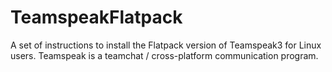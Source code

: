 # TeamspeakFlatpack
A set of instructions to install the Flatpack version of Teamspeak3 for Linux users. Teamspeak is a teamchat / cross-platform communication program.
